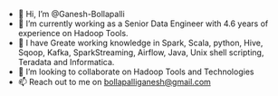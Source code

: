 - 👋 Hi, I’m @Ganesh-Bollapalli
- 👀 I’m currently working as a Senior Data Engineer with 4.6 years of experience on Hadoop Tools.
- 🌱 I have Greate working knowledge in Spark, Scala, python, Hive, Sqoop, Kafka, SparkStreaming, Airflow, Java, Unix shell scripting, Teradata and Informatica.
- 💞️ I’m looking to collaborate on Hadoop Tools and Technologies
- 📫 Reach out to me on bollapalliganesh@gmail.com

<!---
Ganesh-Bollapalli/Ganesh-Bollapalli is a ✨ special ✨ repository because its `README.md` (this file) appears on your GitHub profile.
You can click the Preview link to take a look at your changes.
--->
